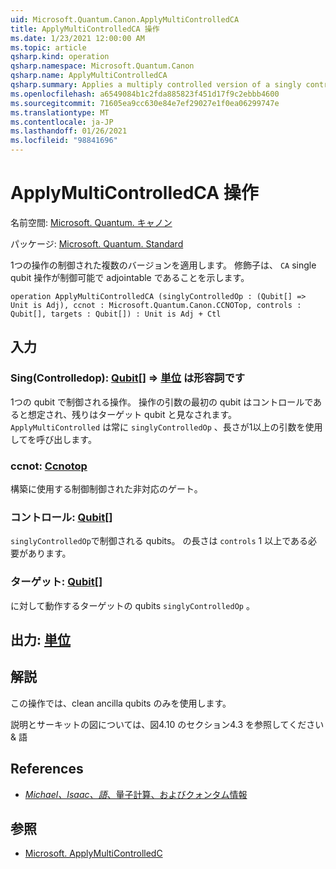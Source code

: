 ```yaml
---
uid: Microsoft.Quantum.Canon.ApplyMultiControlledCA
title: ApplyMultiControlledCA 操作
ms.date: 1/23/2021 12:00:00 AM
ms.topic: article
qsharp.kind: operation
qsharp.namespace: Microsoft.Quantum.Canon
qsharp.name: ApplyMultiControlledCA
qsharp.summary: Applies a multiply controlled version of a singly controlled operation. The modifier `CA` indicates that the single-qubit operation is controllable and adjointable.
ms.openlocfilehash: a6549084b1c2fda885823f451d17f9c2ebbb4600
ms.sourcegitcommit: 71605ea9cc630e84e7ef29027e1f0ea06299747e
ms.translationtype: MT
ms.contentlocale: ja-JP
ms.lasthandoff: 01/26/2021
ms.locfileid: "98841696"
---
```

# <a name="applymulticontrolledca-operation"></a>ApplyMultiControlledCA 操作

名前空間: [Microsoft. Quantum. キャノン](xref:Microsoft.Quantum.Canon)

パッケージ: [Microsoft. Quantum. Standard](https://nuget.org/packages/Microsoft.Quantum.Standard)


1つの操作の制御された複数のバージョンを適用します。
修飾子は、 `CA` single qubit 操作が制御可能で adjointable であることを示します。

```qsharp
operation ApplyMultiControlledCA (singlyControlledOp : (Qubit[] => Unit is Adj), ccnot : Microsoft.Quantum.Canon.CCNOTop, controls : Qubit[], targets : Qubit[]) : Unit is Adj + Ctl
```


## <a name="input"></a>入力

### <a name="singlycontrolledop--qubit--unit--is-adj"></a>Sing(Controlledop): [Qubit](xref:microsoft.quantum.lang-ref.qubit)[] => [単位](xref:microsoft.quantum.lang-ref.unit)  は形容詞です

1つの qubit で制御される操作。
操作の引数の最初の qubit はコントロールであると想定され、残りはターゲット qubit と見なされます。
`ApplyMultiControlled` は常に `singlyControlledOp` 、長さが1以上の引数を使用してを呼び出します。


### <a name="ccnot--ccnotop"></a>ccnot: [Ccnotop](xref:Microsoft.Quantum.Canon.CCNOTop)

構築に使用する制御制御された非対応のゲート。


### <a name="controls--qubit"></a>コントロール: [Qubit](xref:microsoft.quantum.lang-ref.qubit)[]

`singlyControlledOp`で制御される qubits。
の長さは `controls` 1 以上である必要があります。


### <a name="targets--qubit"></a>ターゲット: [Qubit](xref:microsoft.quantum.lang-ref.qubit)[]

に対して動作するターゲットの qubits `singlyControlledOp` 。



## <a name="output--unit"></a>出力: [単位](xref:microsoft.quantum.lang-ref.unit)



## <a name="remarks"></a>解説

この操作では、clean ancilla qubits のみを使用します。

説明とサーキットの図については、図4.10 のセクション4.3 を参照してください & 語

## <a name="references"></a>References

- [*Michael、Isaac、語*、量子計算、およびクォンタム情報](http://doi.org/10.1017/CBO9780511976667)

## <a name="see-also"></a>参照

- [Microsoft. ApplyMultiControlledC](xref:Microsoft.Quantum.Canon.ApplyMultiControlledC)